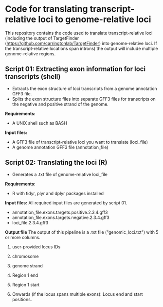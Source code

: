 # Code for translating transcript-relative loci to genome-relative loci

This repository contains the code used to translate transcript-relative loci (including the output of TargetFinder (https://github.com/carringtonlab/TargetFinder) into genome-relative loci. If the transcript-relative locations span introns) the output will include multiple genome-relative regions. 

## Script 01: Extracting exon information for loci transcripts (shell)
- Extracts the exon structure of loci transcripts from a genome annotation GFF3 file. 
- Splits the exon structure files into separate GFF3 files for transcripts on the negative and positive strand of the genome. 

**Requirements:**
- A UNIX shell such as BASH

**Input files:**
- A GFF3 file of transcript-relative loci you want to translate (loci_file)
- A genome annotation GFF3 file (annotation_file)

## Script 02: Translating the loci (R)
- Generates a .txt file of genome-relative loci_file

**Requirements:**
- R with tidyr, plyr and dplyr packages installed

**Input files:**
All required input files are generated by script 01. 
- annotation_file.exons.targets.positive.2.3.4.gff3
- annotation_file.exons.targets.negative.2.3.4.gff3
- loci_file.2.3.4.gff3

**Output file**
The output of this pipeline is a .txt file ("genomic_loci.txt") with 5 or more columns. 
1. user-provided locus IDs
2. chromosome
3. genome strand
4. Region 1 end
5. Region 1 start

6. Onwards (if the locus spans multiple exons): Locus end and start positions. 
